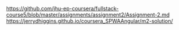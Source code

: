 https://github.com/jhu-ep-coursera/fullstack-course5/blob/master/assignments/assignment2/Assignment-2.md
https://jerrydhiggins.github.io/coursera_SPWAAngular/m2-solution/
